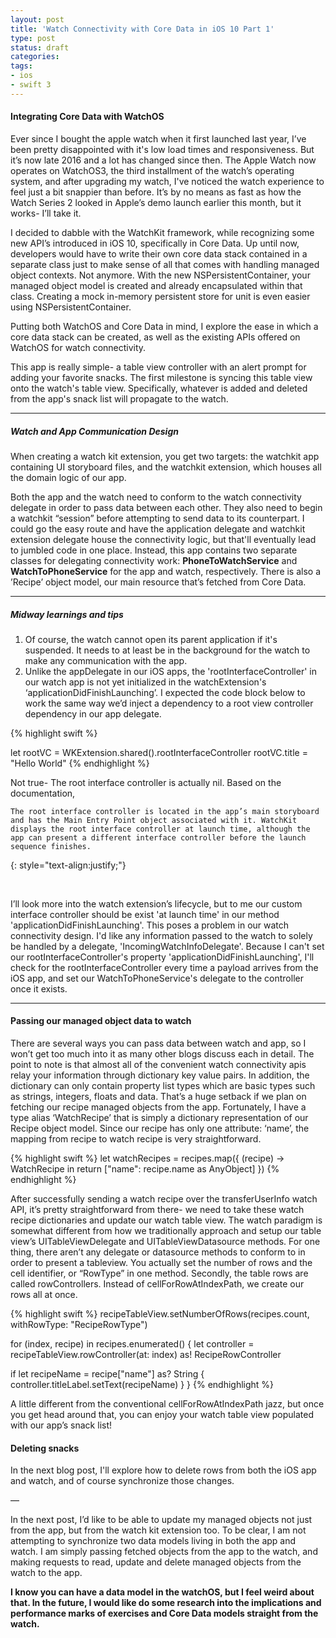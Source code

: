 ```yaml
---
layout: post
title: 'Watch Connectivity with Core Data in iOS 10 Part 1'
type: post
status: draft
categories:
tags:
- ios
- swift 3
---
```


#### Integrating Core Data with WatchOS

Ever since I bought the apple watch when it first launched last year, I’ve been pretty disappointed with it's low load times and responsiveness. But it’s now late 2016 and a lot has changed since then. The Apple Watch now operates on WatchOS3, the third installment of the watch’s operating system, and after upgrading my watch, I've noticed the watch experience to feel just a bit snappier than before. It’s by no means as fast as how the Watch Series 2 looked in Apple’s demo launch earlier this month, but it works- I’ll take it.

<!--more-->

I decided to dabble with the WatchKit framework, while recognizing some new API’s introduced in iOS 10, specifically in Core Data. Up until now, developers would have to write their own core data stack contained in a separate class just to make sense of all that comes with handling managed object contexts. Not anymore. With the new NSPersistentContainer, your managed object model is created and already encapsulated within that class. Creating a mock in-memory persistent store for unit is even easier using NSPersistentContainer.

Putting both WatchOS and Core Data in mind, I explore the ease in which a core data stack can be created, as well as the existing APIs offered on WatchOS for watch connectivity.


This app is really simple- a table view controller with an alert prompt for adding your favorite snacks. The first milestone is syncing this table view onto the watch's table view. Specifically, whatever is added and deleted from the app's snack list will propagate to the watch.

---

##### **Watch and App Communication Design**
When creating a watch kit extension, you get two targets: the watchkit app containing UI storyboard files, and the watchkit extension, which houses all the domain logic of our app.

Both the app and the watch need to conform to the watch connectivity delegate in order to pass data between each other. They also need to begin a watchkit “session” before attempting to send data to its counterpart. I could go the easy route and have the application delegate and watchkit extension delegate house the connectivity logic, but that'll eventually lead to jumbled code in one place. Instead, this app contains two separate classes for delegating connectivity work: **PhoneToWatchService** and **WatchToPhoneService** for the app and watch, respectively. There is also a ’Recipe’ object model, our main resource that’s fetched from Core Data.

---

##### _Midway learnings and tips_
1. Of course, the watch cannot open its parent application if it's suspended. It needs to at least be in the background for the watch to make any communication with the app.
2. Unlike the appDelegate in our iOS apps, the 'rootInterfaceController' in our watch app is not yet initialized in the watchExtension's ‘applicationDidFinishLaunching’. I expected the code block below to work the same way we’d inject a dependency to a root view controller dependency in our app delegate.

{% highlight swift %}

let rootVC = WKExtension.shared().rootInterfaceController
rootVC.title = "Hello World"
{% endhighlight %}

Not true- The root interface controller is actually nil. Based on the documentation,

```
The root interface controller is located in the app’s main storyboard and has the Main Entry Point object associated with it. WatchKit displays the root interface controller at launch time, although the app can present a different interface controller before the launch sequence finishes.
```
{: style="text-align:justify;"}

<br>

 I’ll look more into the watch extension’s lifecycle, but to me our custom interface controller should be exist 'at launch time' in our method 'applicationDidFinishLaunching'. This poses a problem in our watch connectivity design. I'd like any information passed to the watch to solely be handled by a delegate, 'IncomingWatchInfoDelegate'. Because I can't set our rootInterfaceController's property 'applicationDidFinishLaunching', I'll check for the rootInterfaceController every time a payload arrives from the iOS app, and set our WatchToPhoneService's delegate to the controller once it exists.

---

#### Passing our managed object data to watch
There are several ways you can pass data between watch and app, so I won’t get too much into it as many other blogs discuss each in detail. The point to note is that almost all of the convenient watch connectivity apis relay your information through dictionary key value pairs. In addition, the dictionary can only contain property list types which are basic types such as strings, integers, floats and data. That’s a huge setback if we plan on fetching our recipe managed objects from the app. Fortunately, I have a type alias ‘WatchRecipe’ that is simply a dictionary representation of our Recipe object model. Since our recipe has only one attribute: ‘name’, the mapping from recipe to watch recipe is very straightforward.

{% highlight swift %}
let watchRecipes = recipes.map({ (recipe) -> WatchRecipe in
  return ["name": recipe.name as AnyObject]
})
{% endhighlight %}

After successfully sending a watch recipe over the transferUserInfo watch API, it’s pretty straightforward from there- we need to take these watch recipe dictionaries and update our watch table view. The watch paradigm is somewhat different from how we traditionally approach and setup our table view’s UITableViewDelegate and UITableViewDatasource methods. For one thing, there aren’t any delegate or datasource methods to conform to in order to present a tableview. You actually set the number of rows and the cell identifier, or “RowType” in one method. Secondly, the table rows are called rowControllers. Instead of cellForRowAtIndexPath, we create our rows all at once.

{% highlight swift %}
recipeTableView.setNumberOfRows(recipes.count, withRowType: "RecipeRowType")

for (index, recipe) in recipes.enumerated() {
  let controller = recipeTableView.rowController(at: index) as! RecipeRowController

  if let recipeName = recipe["name"] as? String {
    controller.titleLabel.setText(recipeName)
  }
}
{% endhighlight %}

A little different from the conventional cellForRowAtIndexPath jazz, but once you get head around that, you can enjoy your watch table view populated with our app’s snack list!

#### Deleting snacks



In the next blog post, I'll explore how to delete rows from both the iOS app and watch, and of course synchronize those changes.

—

In the next post, I’d like to be able to update my managed objects not just from the app, but from the watch kit extension too. To be clear, I am not attempting to synchronize two data models living in both the app and watch. I am simply passing fetched objects from the app to the watch, and making requests to read, update and delete managed objects from the watch to the app.

**I know you can have a data model in the watchOS, but I feel weird about that. In the future, I would like do some research into the implications and performance marks of exercises and Core Data models straight from the watch.**

